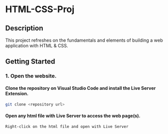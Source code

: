 # HTML-CSS-Proj

## Description
<p>This project refreshes on the fundamentals and elements of building a web application with HTML & CSS.</p>

## Getting Started

### 1. Open the website.
#### Clone the repository on Visual Studio Code and install the Live Server Extension.
```bash
git clone <repository url>
```
#### Open any html file with Live Server to access the web page(s).
```bash
Right-click on the html file and open with Live Server
```

